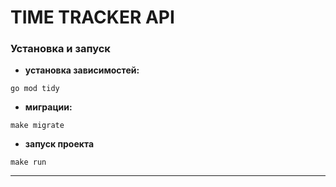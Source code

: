 # TIME TRACKER API

### Установка и запуск
- **установка зависимостей:**
```
go mod tidy
```
- **миграции:**
```
make migrate 
```
- **запуск проекта**
```
make run
```
---
